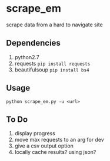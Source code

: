 # scrape_em

scrape data from a hard to navigate site

## Dependencies

1. python2.7
2. requests `pip install requests` 
3. beautifulsoup `pip install bs4`

## Usage

`python scrape_em.py -u <url>`

## To Do

1. display progress
2. move max requests to an arg for dev
3. give a csv output option
4. locally cache results? using json?